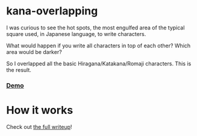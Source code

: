 # kana-overlapping
I was curious to see the hot spots, the most engulfed area of the typical square used, in Japanese language, to write characters.

What would happen if you write all characters in top of each other? Which area would be darker?

So I overlapped all the basic Hiragana/Katakana/Romaji characters. This is the result.

### [Demo](https://lucamug.github.io/kana-overlapping/)

# How it works

Check out [the full writeup](https://medium.com/@l.mugnaini/kana-overlapping-8a89d23109ec)!
